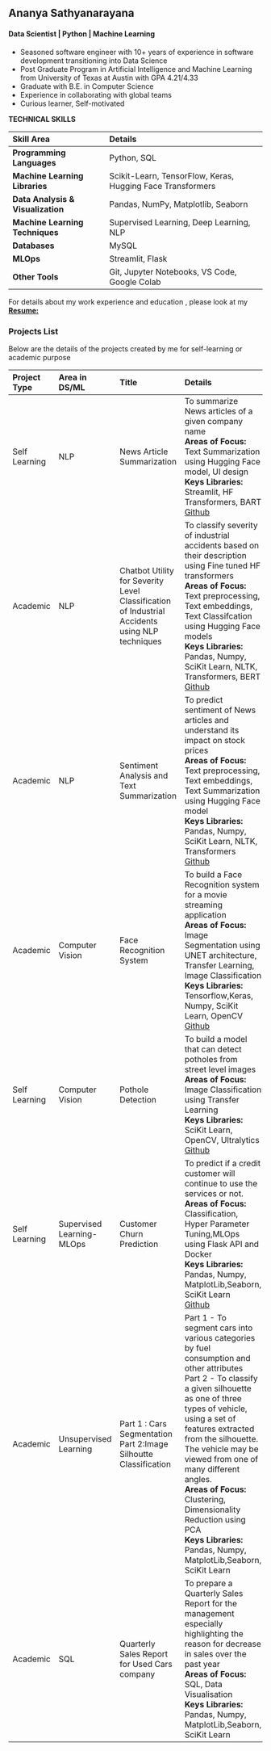 ## Ananya Sathyanarayana
#### Data Scientist | Python | Machine Learning
 - Seasoned software engineer with 10+ years of experience in software development transitioning into Data Science
 - Post Graduate Program in Artificial Intelligence and Machine Learning from University of Texas at Austin with GPA 4.21/4.33
 - Graduate with B.E. in Computer Science
 - Experience in collaborating with global teams
 - Curious learner, Self-motivated
   
**TECHNICAL SKILLS**

|  Skill Area | Details | 
| :---   | :---         | 
|**Programming Languages**| Python, SQL   | 
|**Machine Learning Libraries**| Scikit-Learn, TensorFlow, Keras, Hugging Face Transformers | 
|**Data Analysis & Visualization**| Pandas, NumPy, Matplotlib, Seaborn   | 
|**Machine Learning Techniques**| Supervised Learning, Deep Learning, NLP | 
|**Databases**| MySQL   | 
|**MLOps**| Streamlit, Flask   | 
|**Other Tools**| Git, Jupyter Notebooks, VS Code, Google Colab   | 


For details about my work experience and education , please look at my **[Resume:](/doc/Ananya_Data_Scientist.pdf)**

### Projects List

Below are the details of the projects created by me for self-learning or academic purpose

|  Project Type | Area in DS/ML |  Title | Details |
| :---   | :---         |     :---      |          :--- |
|Self Learning| NLP   | News Article Summarization   | To summarize News articles of a given company name <br>**Areas of Focus:** Text Summarization using Hugging Face model, UI design <br>**Keys Libraries:** Streamlit, HF Transformers, BART<br>[Github](https://github.com/ananya20-s/news_summarizer)    |
|Academic| NLP   | Chatbot Utility for Severity Level Classification of Industrial Accidents using NLP techniques   | To classify severity of industrial accidents based on their description using Fine tuned HF transformers<br>**Areas of Focus:** Text preprocessing, Text embeddings, Text Classifcation using Hugging Face models <br>**Keys Libraries:** Pandas, Numpy, SciKit Learn, NLTK, Transformers, BERT<br>[Github](https://github.com/ananya20-s/gl_capstone_chatbot)    |
|Academic| NLP   | Sentiment Analysis and Text Summarization   | To predict sentiment of News articles and understand its impact on stock prices<br>**Areas of Focus:** Text preprocessing, Text embeddings, Text Summarization using Hugging Face model <br>**Keys Libraries:** Pandas, Numpy, SciKit Learn, NLTK, Transformers<br>[Github](https://github.com/ananya20-s/gl_nlp_project)    |
|Academic| Computer Vision   | Face Recognition System    | To build a Face Recognition system for a movie streaming application<br>**Areas of Focus:** Image Segmentation using UNET architecture, Transfer Learning, Image Classification <br>**Keys Libraries:** Tensorflow,Keras, Numpy, SciKit Learn, OpenCV<br>[Github](https://github.com/ananya20-s/gl_cv_project)    |
|Self Learning| Computer Vision   | Pothole Detection    | To build a model that can detect potholes from street level images<br>**Areas of Focus:** Image Classification using Transfer Learning <br>**Keys Libraries:** SciKit Learn, OpenCV, Ultralytics<br>[Github](https://github.com/ananya20-s/pothole_detect) |
|Self Learning| Supervised Learning-MLOps   | Customer Churn Prediction    | To predict if a credit customer will continue to use the services or not.<br>**Areas of Focus:** Classification, Hyper Parameter Tuning,MLOps using Flask API and Docker <br>**Keys Libraries:** Pandas, Numpy, MatplotLib,Seaborn, SciKit Learn<br>[Github](https://github.com/ananya20-s/sl-cc-churn) |
|Academic| Unsupervised Learning   | Part 1 : Cars Segmentation<br> Part 2:Image Silhoutte Classification   | Part 1 - To segment cars into various categories by fuel consumption and other attributes <br>Part 2 - To classify a given silhouette as one of three types of vehicle, using a set of features extracted from the silhouette. The vehicle may be viewed from one of many different angles.<br>**Areas of Focus:** Clustering, Dimensionality Reduction using PCA<br>**Keys Libraries:** Pandas, Numpy, MatplotLib,Seaborn, SciKit Learn |
|Academic| SQL   | Quarterly Sales Report for Used Cars company  | To prepare a Quarterly Sales Report for the management especially highlighting the reason for decrease in sales over the past year<br>**Areas of Focus:** SQL, Data Visualisation<br>**Keys Libraries:** Pandas, Numpy, MatplotLib,Seaborn, SciKit Learn|

